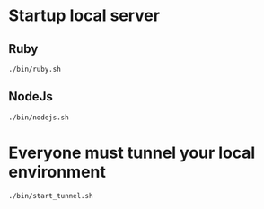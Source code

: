 # Startup local server

## Ruby

`./bin/ruby.sh`

## NodeJs

`./bin/nodejs.sh`

# Everyone must tunnel your local environment

`./bin/start_tunnel.sh`
